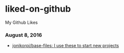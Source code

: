 # liked-on-github
My Github Likes

### August 8, 2016
- [jonikorpi/base-files: I use these to start new projects](https://github.com/jonikorpi/base-files) 
